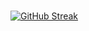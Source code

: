 ### 
[![GitHub Streak](https://streak-stats.demolab.com/?user=sebsadface&theme=dark&hide_total_contributions=true&hide_longest_streak=true)](https://git.io/streak-stats)
<!--
**sebsadface/sebsadface** is a ✨ _special_ ✨ repository because its `README.md` (this file) appears on your GitHub profile.

Here are some ideas to get you started:

- 🔭 I’m currently working on ...
- 🌱 I’m currently learning ...
- 👯 I’m looking to collaborate on ...
- 🤔 I’m looking for help with ...
- 💬 Ask me about ...
- 📫 How to reach me: ...
- 😄 Pronouns: ...
- ⚡ Fun fact: ...
-->
